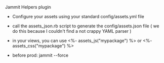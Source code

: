 Jammit Helpers plugin


 * Configure your assets using your standard config/assets.yml file

 * call the assets_json.rb script to generate the config/assets.json file
   ( we do this because I couldn't find a not crappy YAML parser )

 * in your views, you can use <%- assets_js("mypackage") %> or <%- assets_css("mypackage") %>

 * before prod: jammit --force


